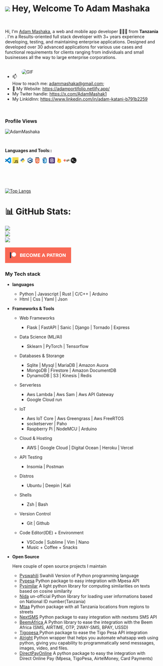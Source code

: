 
<h1><img src="https://emojis.slackmojis.com/emojis/images/1531849430/4246/blob-sunglasses.gif?1531849430" width="30"/> Hey, Welcome To Adam Mashaka</h1>

<br>

Hi, I'm [Adam Mashaka](https://www.adamportifolio.netlify.app), a web and mobile app developer 👨🏻‍💻 from <b>Tanzania </b>. I'm a Results-oriented full stack developer with 3+ years experience developing, testing, and maintaining enterprise applications. Designed and developed over 30 advanced applications for various use cases and functional requirements for clients ranging from individuals and small businesses all the way to large enterprise corporations. 

<br>

<img align="right" width="450px" alt="GIF" style="border-radius: 10px;" src="https://i.pinimg.com/originals/f1/e7/34/f1e734f9cade86fe737a9aa404ad5677.gif" />

 - 📫 How to reach me: [adammashaka@gmail.com](mailto:mashakaadam123@gmail.com);
 - 🔗 My Website: https://adamportifolio.netlify.app/
 -    My Twiter handle: https://x.com/AdamMashak1
 -    My LinkidInn:   https://www.linkedin.com/in/adam-katani-b791b2259
<!-- 🔗 My website: [https://www.desphixss.herokuapp.com/](https://www.desphixss.herokuapp.com/) -->
  
 <br>
<h3>Profile Views</h3>
 <p align="left"> <img src="https://profile-counter.glitch.me/AdamMashaka/count.svg" alt="AdamMashaka" /> </p>
 
 </br>

**Languages and Tools::**
<br>

<code><img height="20" src="https://raw.githubusercontent.com/github/explore/80688e429a7d4ef2fca1e82350fe8e3517d3494d/topics/visual-studio-code/visual-studio-code.png"></code>
<code><img height="20" src="https://raw.githubusercontent.com/github/explore/80688e429a7d4ef2fca1e82350fe8e3517d3494d/topics/javascript/javascript.png"></code>
<code><img height="20" src="https://raw.githubusercontent.com/github/explore/80688e429a7d4ef2fca1e82350fe8e3517d3494d/topics/python/python.png"></code>
<code><img height="20" src="https://raw.githubusercontent.com/github/explore/80688e429a7d4ef2fca1e82350fe8e3517d3494d/topics/cpp/cpp.png"></code>
<code><img height = "20" src = "https://raw.githubusercontent.com/github/explore/80688e429a7d4ef2fca1e82350fe8e3517d3494d/topics/html/html.png"></code>
<code><img height = "20" src = "https://raw.githubusercontent.com/github/explore/80688e429a7d4ef2fca1e82350fe8e3517d3494d/topics/css/css.png"></code>
<code><img height = "20" src = "https://raw.githubusercontent.com/github/explore/80688e429a7d4ef2fca1e82350fe8e3517d3494d/topics/bootstrap/bootstrap.png"></code>
<code><img height="20" src="https://raw.githubusercontent.com/github/explore/80688e429a7d4ef2fca1e82350fe8e3517d3494d/topics/firebase/firebase.png"></code>
<code><img height="20" src="https://raw.githubusercontent.com/github/explore/80688e429a7d4ef2fca1e82350fe8e3517d3494d/topics/git/git.png"></code>
<code><img height="20" src="https://raw.githubusercontent.com/github/explore/80688e429a7d4ef2fca1e82350fe8e3517d3494d/topics/terminal/terminal.png"></code>

<br />
<br />
<br />

 [![Top Langs](https://github-readme-stats.vercel.app/api/top-langs/?username=AdamMashaka&hide=React,Sass,Django,JavaScript,Fllutter,java,html,css&theme=radical)](https://github.com/AdamMashaka/github-readme-stats)

# 📊 GitHub Stats:
![](https://github-readme-stats.vercel.app/api?username=AdamMashaka&theme=dark&hide_border=false&include_all_commits=true&count_private=false)<br/>
![](https://github-readme-streak-stats.herokuapp.com/?user=AdamMashaka&theme=dark&hide_border=false)<br/>
![](https://github-readme-stats.vercel.app/api/top-langs/?username=AdamMashaka&theme=dark&hide_border=false&include_all_commits=true&count_private=false&layout=compact)

[![Become a patron](become_a_patron_button.png)](https://www.patreon.com/AdamMashaka)

<h3>My Tech stack</h3>
<ul>
    <li>
        <p><b>languages</b></p>
        <ul>
            <li>Python | Javascript | Rust | C/C++ | Arduino </li>
            <li>Html | Css | Yaml | Json</li>
        </ul>
    </li>
    <li>
        <p><b>Frameworks & Tools</b></p>
        <ul>
            <li>
                <p>Web Frameworks</p>
                <ul>
                    <li>Flask | FastAPI | Sanic | Django | Tornado | Express</li>
                </ul>
            <li>
                <p>Data Science (ML/AI)</p>
                <ul>
                    <li>Sklearn | PyTorch | Tensorflow</li>
                </ul>
            </li>
            <li>
                <p> Databases & Storange</p>
                <ul>
                    <li> Sqlite | Mysql | MariaDB | Amazon Auora</li>
                    <li>MongoDB | Firestore | Amazon DocumentDB </li>
                    <li> DynamoDB | S3 | Kinesis |  Redis</li>
                </ul>
                </li>
            <li>
                <p>Serverless</p>
                <ul>
                    <li> Aws Lambda | Aws Sam | Aws API Gateway</li>
                    <li> Google Cloud run</li>
                </ul>
                </li>
            <li>
                <p>IoT</p>
                <ul>
                    <li>Aws IoT Core | Aws Greengrass | Aws FreeRTOS</li>
                    <li>socketserver | Paho </li>
                    <li> Raspberry Pi | NodeMCU | Arduino</li>
                </ul>
            </li>
        <li>
            <p> Cloud & Hosting</samp</p>
            <ul>
                <li>AWS | Google Cloud | Digital Ocean | Heroku | Vercel </li>
            </ul>
        </li>
        <li>
            <p> API Testing</samp</p>
            <ul>
                <li> Insomia | Postman </li>
            </ul>
        </li>
        <li>
            <p> Distros </samp</p>
            <ul>
                <li> Ubuntu | Deepin | Kali </li>
            </ul>
        </li>
        <li>
            <p> Shells </samp</p>
            <ul>
                <li> Zsh | Bash  </li>
            </ul>
        </li>
        <li>
            <p> Version Control </samp</p>
            <ul>
                <li> Git | Github  </li>
            </ul>
        </li>
        <li>
            <p> Code Editor(IDE) + Environment </samp</p>
            <ul>
                <li> VSCode | Sublime | Vim | Nano  </li>
                <li> Music + Coffee + Snacks
            </ul>
        </li>
        </ul>
    </li>
    <li>
        <p><b> Open Source </b></p>
        <p> Here couple of open source projects I maintain</p>
        <ul>
            <li><a href = "https://kalebu.github.io/pyswahili">Pyswahili</a> Swahili Version of Python programming language</li>
            <li><a href="https://kalebu.github.io/python-pesa/">Pypesa</a> Python package to easy integration with Mpesa API</li>
            <li><a href="https://github.com/kalebu/pysimilar">Pysimilar</a> A light python library for computing similarities on texts based on cosine similarity</li>
            <li><a href="https://kalebu.github.io/Nida">Nida</a> un-official Python library for loading user informations based on National ID number(Tanzania) </li>
            <li><a href="https://kalebu.github.io/mtaa-docs/">Mtaa</a> Python package with all Tanzania locations from regions to streets </li>
            <li><a href="https://nextsms.github.io/python-client/">NextSMS</a> Python package to easy integration with nextsms SMS API</li>
            <li><a href="https://github.com/beem-africa/python-client">BeemAfrica </a>A Python library to ease the integration with the Beem Africa (SMS, AIRTIME, OTP, 2WAY-SMS, BPAY, USSD)</li>
            <li><a href="https://github.com/Kalebu/tigopesa">Tigopesa </a>Python package to ease the Tigo Pesa API integration</li>
            <li><a href ="https://github.com/Kalebu/alright">Alright</a> Python wrapper that helps you automate whatsapp web using python, giving you capability to programmatically send messsages, images, video, and files.</li>
            <li><a href = "https://github.com/kalebu/python-dpo">DirectPayOnline</a> A python package to easy the integration with Direct Online Pay (Mpesa, TigoPesa, AirtelMoney, Card Payments)</li>
        </ul>
    </li>
